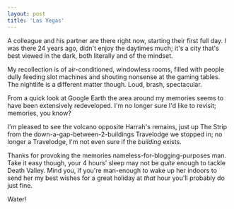 ```yaml
---
layout: post
title: 'Las Vegas'
---
```


A colleague and his partner are there right now, starting their first full day.  *I* was there 24 years ago, didn't enjoy the daytimes much; it's a city that's best viewed in the dark, both literally and of the mindset.

My recollection is of air-conditioned, windowless rooms, filled with people dully feeding slot machines and shouting nonsense at the gaming tables.  The nightlife is a different matter though.  Loud, brash, spectacular.

From a quick look at Google Earth the area around my memories seems to have been extensively redeveloped.  I'm no longer sure I'd like to revisit; memories, you know?

I'm pleased to see the volcano opposite Harrah's remains, just up The Strip from the down-a-gap-between-2-buildings Travelodge we stopped in; no longer a Travelodge, I'm not even sure if the *building* exists.

Thanks for provoking the memories nameless-for-blogging-purposes man.  Take it easy though, your 4 hours' sleep may not be *quite* enough to tackle Death Valley.  Mind you, if you're man-enough to wake up her indoors to send her my best wishes for a great holiday at *that* hour you'll probably do just fine.

Water!

